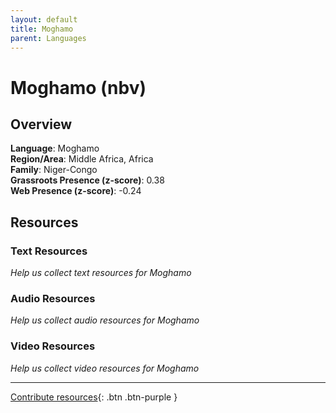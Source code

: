 ```yaml
---
layout: default
title: Moghamo
parent: Languages
---
```


# Moghamo (nbv)

## Overview

**Language**: Moghamo  
**Region/Area**: Middle Africa, Africa  
**Family**: Niger-Congo  
**Grassroots Presence (z-score)**: 0.38  
**Web Presence (z-score)**: -0.24  

## Resources

### Text Resources
*Help us collect text resources for Moghamo*

### Audio Resources
*Help us collect audio resources for Moghamo*

### Video Resources
*Help us collect video resources for Moghamo*

---

[Contribute resources](https://forms.office.com/e/1SfLJx3u1r){: .btn .btn-purple }
